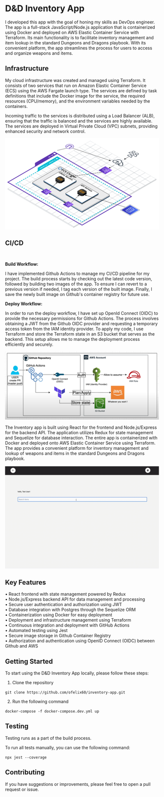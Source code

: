 # D&D Inventory App

I developed this app with the goal of honing my skills as DevOps engineer. The app is a full-stack JavaScript/Node.js application that is containerized using Docker and deployed on AWS Elastic Container Service with Terraform. Its main functionality is to facilitate inventory management and item lookup in the standard Dungeons and Dragons playbook. With its convenient platform, the app streamlines the process for users to access and organize weapons and items.

## **Infrastructure**

My cloud infrastructure was created and managed using Terraform. It consists of two services that run on Amazon Elastic Container Service (ECS) using the AWS Fargate launch type. The services are defined by task definitions that include the Docker image for the service, the required resources (CPU/memory), and the environment variables needed by the containers.

Incoming traffic to the services is distributed using a Load Balancer (ALB), ensuring that the traffic is balanced and the services are highly available. The services are deployed in Virtual Private Cloud (VPC) subnets, providing enhanced security and network control.

![](https://github.com/ofelix60/inventory-app/blob/main/diagram.png)

## **CI/CD**

<br>

**Build Workflow:**

I have implemented Github Actions to manage my CI/CD pipeline for my project. The build process starts by checking out the latest code version, followed by building two images of the app. To ensure I can revert to a previous version if needed, I tag each version of the built image. Finally, I save the newly built image on Github's container registry for future use.

**Deploy Workflow:**

In order to run the deploy workflow, I have set up OpenId Connect (OIDC) to provide the necessary permissions for Github Actions. The process involves obtaining a JWT from the Github OIDC provider and requesting a temporary access token from the IAM identity provider. To apply my code, I use Terraform and store the Terraform state in an S3 bucket that serves as the backend. This setup allows me to manage the deployment process efficiently and securely.

![](https://github.com/ofelix60/inventory-app/blob/main/oidc.png)

The Inventory app is built using React for the frontend and Node.js/Express for the backend API. The application utilizes Redux for state management and Sequelize for database interaction. The entire app is containerized with Docker and deployed onto AWS Elastic Container Service using Terraform. The app provides a convenient platform for inventory management and lookup of weapons and items in the standard Dungeons and Dragons playbook.
<br>
<br>
![](https://github.com/ofelix60/inventory-app/blob/main/demo.gif)

## **Key Features**

• React frontend with state management powered by Redux<br/>
• Node.js/Express backend API for data management and processing<br/>
• Secure user authentication and authorization using JWT<br/>
• Database integration with Postgres through the Sequelize ORM<br/>
• Containerization using Docker for easy deployment<br/>
• Deployment and infrastructure management using Terraform<br/>
• Continuous integration and deployment with GitHub Actions<br/>
• Automated testing using Jest<br/>
• Secure image storage in Github Container Registry<br/>
• Authorization and authentication using OpenID Connect (OIDC) between Github and AWS<br/>

## **Getting Started**

To start using the D&D Inventory App locally, please follow these steps:

1. Clone the repository

`git clone https://github.com/ofelix60/inventory-app.git`

2. Run the following command

`docker-compose -f docker-compose.dev.yml up`

## **Testing**

Testing runs as a part of the build process.

To run all tests manually, you can use the following command:

`npx jest --coverage`

## **Contributing**

If you have suggestions or improvements, please feel free to open a pull request or issue.
